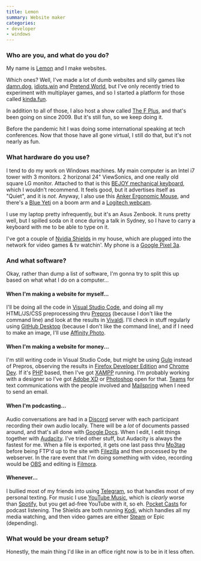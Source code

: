 ```yaml
---
title: Lemon
summary: Website maker
categories:
- developer
- windows
---
```


### Who are you, and what do you do?

My name is [Lemon](https://ahoylemon.xyz/ "Lemon's website.") and I make websites. 

Which ones? Well, I've made a lot of dumb websites and silly games like [damn.dog](https://damn.dog/ "A web game where you try to guess the title of the supplied WikiHow image."), [idiots.win](https://idiots.win/ "A web game where you pick the top autocompleted Google search result.") and [Pretend World](https://ahoylemon.github.io/pretend.world/ "A web game where you pick the celebrity an impersonator is trying to be."), but I've only recently tried to experiment with multiplayer games, and so I started a platform for those called [kinda.fun](https://kinda.fun/ "A collection of multiplayer web games."). 

In addition to all of those, I also host a show called [The F Plus](https://thefpl.us/ "A podcast by Lemon and friends."), and that's been going on since 2009. But it's still fun, so we keep doing it.

Before the pandemic hit I was doing some international speaking at tech conferences. Now that those have all gone virtual, I still do that, but it's not nearly as fun.

### What hardware do you use?

I tend to do my work on Windows machines. My main computer is an Intel i7 tower with 3 monitors. 2 horizonal 24" ViewSonics, and one really old square LG monitor. Attached to that is this [BEJOY mechanical keyboard][gm212], which I wouldn't recommend. It feels good, but it advertises itself as "Quiet", and it is *not*. Anyway, I also use this [Anker Ergonomic Mouse][2.4g-wireless-vertical-ergonomic-mouse], and there's a [Blue Yeti][yeti] on a boom arm and a [Logitech webcam][c920].

I use my laptop pretty infrequently, but it's an Asus Zenbook. It runs pretty well, but I spilled soda on it once during a talk in Sydney, so I have to carry a keyboard with me to be able to type on it. 

I've got a couple of [Nvidia Shields][shield] in my house, which are plugged into the network for video games & tv watchin'. My phone is a [Google Pixel 3a][pixel-3a].

### And what software?

Okay, rather than dump a list of software, I'm gonna try to split this up based on what what I do on a computer...

#### When I'm making a website for myself...

I'll be doing all the code in [Visual Studio Code][visual-studio-code], and doing all my HTML/JS/CSS preprocessing thru [Prepros][] (because I don't like the command line) and look at the results in [Vivaldi][]. I'll check in stuff regularly using [GitHub Desktop][github-desktop] (because I don't like the command line), and if I need to make an image, I'll use [Affinity Photo][affinity-photo].

#### When I'm making a website for money...

I'm still writing code in Visual Studio Code, but might be using [Gulp][] instead of Prepros, observing the results in [Firefox Developer Edition][firefox-developer-edition] and [Chrome Dev][chrome-devtools]. If it's [PHP][] based, then I've got [XAMPP][] running. I'm probably working with a designer so I've got [Adobe XD][xd] or [Photoshop][] open for that. [Teams][] for text communications with the people involved and [Mailspring][] when I need to send an email.

#### When I'm podcasting...

Audio conversations are had in a [Discord][] server with each participant recording their own audio locally. There will be a *lot* of documents passed around, and that's all done with [Google Docs][google-docs]. When I edit, I edit things together with [Audacity][]. I've tried other stuff, but Audacity is always the fastest for me. When a file is exported, it gets one last pass thru [Mp3tag][] before being FTP'd up to the site with [Filezilla][] and then processed by the webserver. In the rare event that I'm doing something with video, recording would be [OBS][obs-studio] and editing is [Filmora][].

#### Whenever...

I bullied most of my friends into using [Telegram][], so that handles most of my personal texting. For music I use [YouTube Music][youtube-music], which is *clearly* worse than [Spotify][], but you get ad-free YouTube with it, so eh. [Pocket Casts][pocket-casts] for podcast listening. The Shields are both running [Kodi][], which handles all my media watching, and then video games are either [Steam][] or Epic (depending).

### What would be your dream setup?

Honestly, the main thing I'd like in an office right now is to be in it less often.

[2.4g-wireless-vertical-ergonomic-mouse]: https://www.anker.com/products/variant/2.4G-Wireless-Vertical-Ergonomic-Mouse/98ANWVM-UBA "A vertical ergonomic mouse."
[affinity-photo]: https://affinity.serif.com/en-us/photo/ "Photo editing software."
[audacity]: https://sourceforge.net/projects/audacity/ "An open-source, cross-platform audio editor."
[c920]: https://www.logitech.com/en-us/product/hd-pro-webcam-c920 "A webcam."
[chrome-devtools]: https://developer.chrome.com/devtools "Web developer tools built into Chrome."
[discord]: https://discordapp.com/ "A voice and text chat service."
[filezilla]: https://filezilla-project.org/ "Open-source FTP software."
[filmora]: https://filmora.wondershare.com/ "Video editing software."
[firefox-developer-edition]: https://www.mozilla.org/en-US/firefox/developer/ "A browser aimed at web developers."
[github-desktop]: https://desktop.github.com/ "A client for the versioning control service."
[gm212]: https://www.bejoyusa.com/products/gm212-rgb-mechanical-gaming-keyboard "A gaming keyboard."
[google-docs]: https://en.wikipedia.org/wiki/Google_Docs "A web-based office suite."
[gulp]: https://gulpjs.com/ "A build system."
[kodi]: https://kodi.tv/ "Media player software for your television."
[mailspring]: https://getmailspring.com/ "An email client."
[mp3tag]: https://www.mp3tag.de/en/ "Software for adding metadata to audio files."
[obs-studio]: https://obsproject.com/ "Video recording and streaming software."
[photoshop]: https://www.adobe.com/products/photoshop.html "A bitmap image editor."
[php]: https://php.net/ "An interpreted scripting language."
[pixel-3a]: https://en.wikipedia.org/wiki/Pixel_3a "A 5.6 inch Android smartphone."
[pocket-casts]: https://play.pocketcasts.com/ "A web-based podcast player."
[prepros]: https://prepros.io/ "A GUI for preprocessing JavaScript files."
[shield]: https://en.wikipedia.org/wiki/Nvidia_Shield_TV "A digital media player for televisions."
[spotify]: https://www.spotify.com/us/ "A music streaming service."
[steam]: https://store.steampowered.com/ "A digital game distribution service."
[teams]: https://www.microsoft.com/en-us/microsoft-teams/group-chat-software "A team collaboration service."
[telegram]: https://telegram.org/ "A secure messaging service."
[visual-studio-code]: https://code.visualstudio.com/ "A development IDE."
[vivaldi]: https://vivaldi.com/ "A web browser."
[xampp]: https://www.apachefriends.org/index.html "A development setup with Apache, PHP, MariaDB and Perl."
[xd]: https://www.adobe.com/products/xd.html "A UI/UX design tool."
[yeti]: http://bluemic.com/yeti/ "A USB microphone."
[youtube-music]: https://music.youtube.com/ "A streaming music service."
